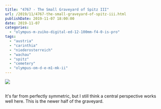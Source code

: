 ```yaml
---
title: "4767 - The Small Graveyard of Spitz III"
url: /2019/11/4767-the-small-graveyard-of-spitz-iii.html
publishDate: 2019-11-07 18:00:00
date: 2019-11-07
categories: 
  - "olympus-m-zuiko-digital-ed-12-100mm-f4-0-is-pro"
tags: 
  - "austria"
  - "carinthia"
  - "niederosterreich"
  - "wachau"
  - "spitz"
  - "cemetery"
  - "olympus-om-d-e-m1-mk-ii"
---
```

<div class="container">
<div class="center"><a target="_blank" href="https://d25zfm9zpd7gm5.cloudfront.net/1200x1200/2018/20180430_151425_lr.jpg"><img class="webfeedsFeaturedVisual" src="https://d25zfm9zpd7gm5.cloudfront.net/0600x0600/2018/20180430_151425_lr.jpg" /></a></div>
</div>
<br />

It's far from perfectly symmetric, but I still think a central
perspective works well here. This is the newer half of the
graveyard.